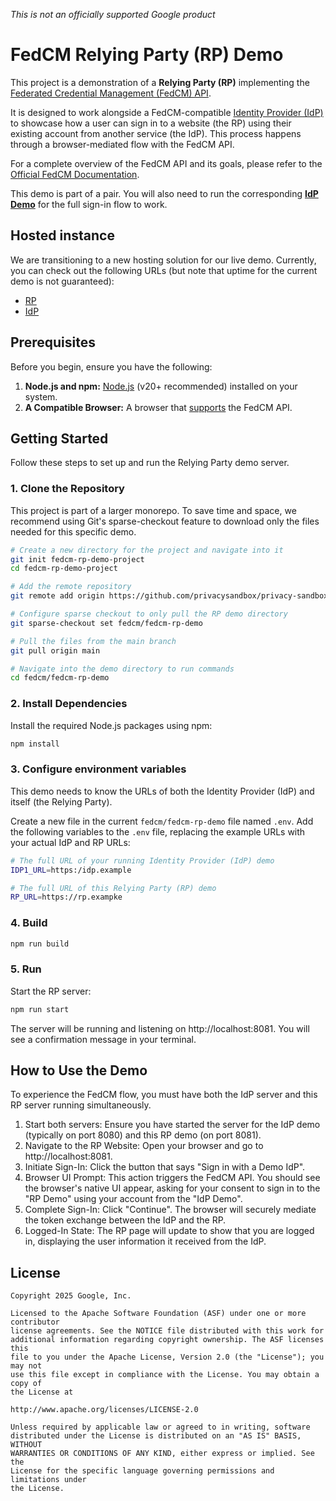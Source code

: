 *This is not an officially supported Google product*

# FedCM Relying Party (RP) Demo

This project is a demonstration of a **Relying Party (RP)** implementing the [Federated Credential Management (FedCM) API](https://developer.chrome.com/docs/privacy-sandbox/fedcm/).

It is designed to work alongside a FedCM-compatible [Identity Provider (IdP)](https://github.com/privacysandbox/privacy-sandbox-web-playbook/tree/main/fedcm/fedcm-idp-demo) to showcase how a user can sign in to a website (the RP) using their existing account from another service (the IdP). This process happens through a browser-mediated flow with the FedCM API.

For a complete overview of the FedCM API and its goals, please refer to the [Official FedCM Documentation](https://privacysandbox.google.com/cookies/fedcm).

This demo is part of a pair. You will also need to run the corresponding **[IdP Demo](../fedcm-idp-demo)** for the full sign-in flow to work.

## Hosted instance

We are transitioning to a new hosting solution for our live demo. Currently, you can check out the following URLs (but note that uptime for the current demo is not guaranteed):
* [RP](https://csy9zq-8080.csb.app/)
* [IdP](https://d2crcr-8080.csb.app/)

## Prerequisites

Before you begin, ensure you have the following:

1.  **Node.js and npm:** [Node.js](https://nodejs.org/) (v20+ recommended) installed on your system.
2.  **A Compatible Browser:** A browser that [supports](https://developer.mozilla.org/en-US/docs/Web/API/FederatedCredential#browser_compatibility) the FedCM API.

## Getting Started

Follow these steps to set up and run the Relying Party demo server.

### 1. Clone the Repository

This project is part of a larger monorepo. To save time and space, we recommend using Git's sparse-checkout feature to download only the files needed for this specific demo.

```bash
# Create a new directory for the project and navigate into it
git init fedcm-rp-demo-project
cd fedcm-rp-demo-project

# Add the remote repository
git remote add origin https://github.com/privacysandbox/privacy-sandbox-web-playbook.git

# Configure sparse checkout to only pull the RP demo directory
git sparse-checkout set fedcm/fedcm-rp-demo

# Pull the files from the main branch
git pull origin main

# Navigate into the demo directory to run commands
cd fedcm/fedcm-rp-demo
```

### 2. Install Dependencies

Install the required Node.js packages using npm:

```bash
npm install
```

### 3. Configure environment variables

This demo needs to know the URLs of both the Identity Provider (IdP) and itself (the Relying Party).

Create a new file in the current `fedcm/fedcm-rp-demo` file named `.env`.
Add the following variables to the `.env` file, replacing the example URLs with your actual IdP and RP URLs:

```bash
# The full URL of your running Identity Provider (IdP) demo
IDP1_URL=https:/idp.example

# The full URL of this Relying Party (RP) demo
RP_URL=https://rp.exampke
```
### 4. Build

```bash
npm run build
```

### 5. Run
Start the RP server:

```bash
npm run start
```
The server will be running and listening on http://localhost:8081. You will see a confirmation message in your terminal.

## How to Use the Demo

To experience the FedCM flow, you must have both the IdP server and this RP server running simultaneously.

1. Start both servers: Ensure you have started the server for the IdP demo (typically on port 8080) and this RP demo (on port 8081).
1. Navigate to the RP Website: Open your browser and go to http://localhost:8081.
1. Initiate Sign-In: Click the button that says "Sign in with a Demo IdP".
1. Browser UI Prompt: This action triggers the FedCM API. You should see the browser's native UI appear, asking for your consent to sign in to the "RP Demo" using your account from the "IdP Demo".
1. Complete Sign-In: Click "Continue". The browser will securely mediate the token exchange between the IdP and the RP.
1. Logged-In State: The RP page will update to show that you are logged in, displaying the user information it received from the IdP.
## License

```
Copyright 2025 Google, Inc.

Licensed to the Apache Software Foundation (ASF) under one or more contributor
license agreements. See the NOTICE file distributed with this work for
additional information regarding copyright ownership. The ASF licenses this
file to you under the Apache License, Version 2.0 (the "License"); you may not
use this file except in compliance with the License. You may obtain a copy of
the License at

http://www.apache.org/licenses/LICENSE-2.0

Unless required by applicable law or agreed to in writing, software
distributed under the License is distributed on an "AS IS" BASIS, WITHOUT
WARRANTIES OR CONDITIONS OF ANY KIND, either express or implied. See the
License for the specific language governing permissions and limitations under
the License.
```

